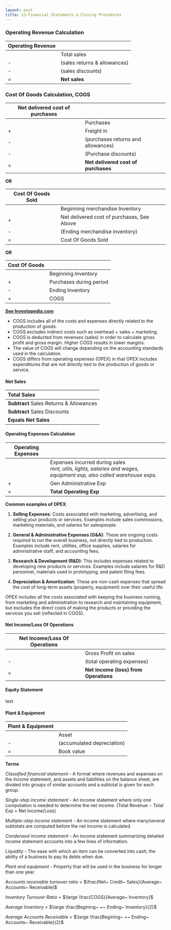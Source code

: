 ```yaml
---
layout: post
title: 13-Financial Statements & Closing Procedures
--- 
```



### Operating Revenue Calculation

|Operating Revenue||
|-|:-|
||Total sales|
|-|(sales returns & allowances)|
|-|(sales discounts)|
|=|**Net sales**|


### Cost Of Goods Calculation, COGS

|Net delivered cost of purchases||
|-|:-|
||Purchases|
|+|Freight in|
|-|(purchases returns and allowances)|
|-|(Purchase discounts)|
|=|**Net delivered cost of purchases**|

**OR**

|Cost Of Goods Sold||
|-|:-|
||Beginning merchandise Inventory|
|+|Net delivered cost of purchases, See Above|
|-|(Ending merchandise inventory)|
|=|Cost Of Goods Sold|

**OR**

|Cost Of Goods||
|-|:-|
||Beginning Inventory|
|+|Purchases during period|
|-|Ending Inventory|
|=|COGS|

[**See Investopedia.com**](https://www.investopedia.com/terms/c/cogs.asp#toc-formula-and-calculation-of-cost-of-goods-sold-cogs)
- COGS includes all of the costs and expenses directly related to the production of goods.
- COGS excludes indirect costs such as overhead + sales + marketing.
- COGS is deducted from revenues (sales) in order to calculate gross profit and gross margin. Higher COGS results in lower margins.
- The value of COGS will change depending on the accounting standards used in the calculation.
- COGS differs from operating expenses (OPEX) in that OPEX includes expenditures that are not directly tied to the production of goods or service.


#### Net Sales

|Total Sales|
|:-|
|**Subtract** Sales Returns & Allowances|
|**Subtract** Sales Discounts|
|**Equals Net Sales**|




#### Operating Expenses Calculation

|Operating Expenses||
|-|:-|
||Expenses incurred during sales<br>*rent, utils, lights, salaries and wages, equipment exp, also called warehouse exps.*|
|+|Gen Administrative Exp|
|=|**Total Operating Exp**|

**Common examples of OPEX**:

1. **Selling Expenses**: Costs associated with marketing, advertising, and selling your products or services. Examples include sales commissions, marketing materials, and salaries for salespeople.
   
2. **General & Administrative Expenses (G&A)**: These are ongoing costs required to run the overall business, not directly tied to production. Examples include rent, utilities, office supplies, salaries for administrative staff, and accounting fees.

3. **Research & Development (R&D)**: This includes expenses related to developing new products or services. Examples include salaries for R&D personnel, materials used in prototyping, and patent filing fees.

4. **Depreciation & Amortization**: These are non-cash expenses that spread the cost of long-term assets (property, equipment) over their useful life.

OPEX includes all the costs associated with keeping the business running, from marketing and administration to research and maintaining equipment, but excludes the direct costs of making the products or providing the services you sell (reflected in COGS).


#### Net Income/Loss Of Operations

|Net Income/Loss Of Operations||
|-|:-|
||Gross Profit on sales|
|-|(total operating expenses)
|=|**Net income (loss) from Operations**|


#### Equity Statement

test


#### Plant & Equipment

|Plant & Equipment||
|-|:-|
||Asset|
|-|(accumulated depreciation)|
|=|Book value|


**Terms**

*Classified financial statement* - A format where revenues and expenses on the income statement, and assets and liabilities on the balance sheet, are divided into groups of similar accounts and a subtotal is given for each group.

*Single-step income statement* - An income statement where only one computation is needed to determine the net income. (Total Revenue − Total Exp = Net Income/Loss)

*Multiple-step income statement* - An income statement where many/several subtotals are computed before the net income is calculated.

*Condensed income statement* - An income statement summarizing detailed income statement accounts into a few lines of information.

*Liquidity* - The ease with which an item can be converted into cash; the ability of a business to pay its debts when due.

*Plant and equipment* - Property that will be used in the business for longer than one year.

*Accounts receivable turnover ratio* = $\frac{Net~ Credit~ Sales}{Average~ Accounts~ Receivable}$

*Inventory Turnover Ratio* = $\large \frac{COGS}{Average~ Inventory}$ 

*Average Inventory* = $\large \frac{Begining~ +~ Ending~ Inventory}{2}$

*Average Accounts Receivable* = $\large \frac{Begining~ +~ Ending~ Accounts~ Receivable}{2}$
